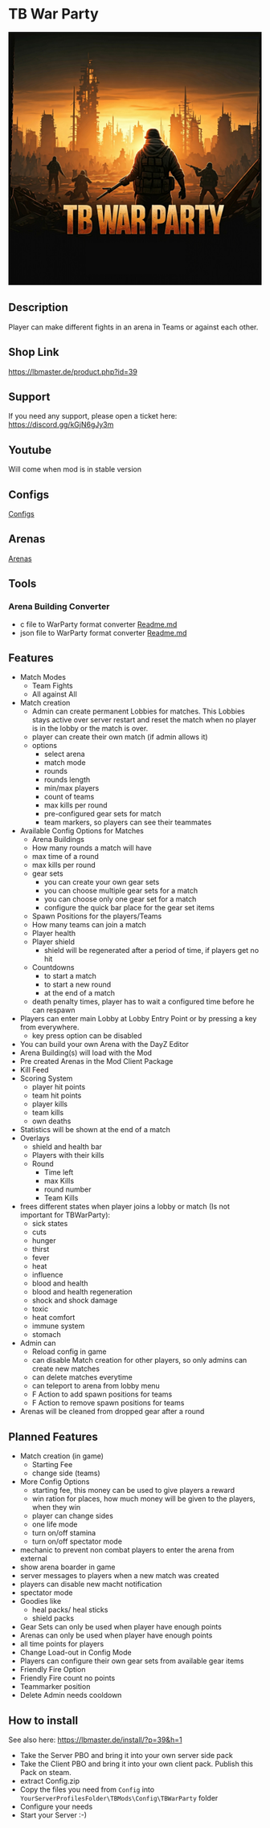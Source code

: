 # TB War Party

<img src="Images/TBWP_Cover.jpg" alt="logo" width="512"/><br/>

## Description

Player can make different fights in an arena in Teams or against each other. 

## Shop Link

https://lbmaster.de/product.php?id=39

## Support

If you need any support, please open a ticket here: https://discord.gg/kGjN6gJy3m

## Youtube

Will come when mod is in stable version

## Configs

[Configs](Configs/Index.md)

## Arenas
[Arenas](Arenas/README.md)

## Tools

### Arena Building Converter

- c file to WarParty format converter [Readme.md](Tools/Converter/CConverter/Readme.md)
- json file to WarParty format converter [Readme.md](Tools/Converter/JSONConverter/Readme.md)

## Features

- Match Modes
  - Team Fights
  - All against All
- Match creation
  - Admin can create permanent Lobbies for matches. This Lobbies stays active over server restart and reset the match when no player is in the lobby or the match is over. 
  - player can create their own match (if admin allows it)
  - options
    - select arena 
    - match mode
    - rounds
    - rounds length
    - min/max players
    - count of teams
    - max kills per round
    - pre-configured gear sets for match
    - team markers, so players can see their teammates
- Available Config Options for Matches
  - Arena Buildings
  - How many rounds a match will have
  - max time of a round
  - max kills per round
  - gear sets
    - you can create your own gear sets
    - you can choose multiple gear sets for a match
    - you can choose only one gear set for a match
    - configure the quick bar place for the gear set items
  - Spawn Positions for the players/Teams
  - How many teams can join a match
  - Player health
  - Player shield
    - shield will be regenerated after a period of time, if players get no hit
  - Countdowns
    - to start a match
    - to start a new round
    - at the end of a match
  - death penalty times, player has to wait a configured time before he can respawn
- Players can enter main Lobby at Lobby Entry Point or by pressing a key from everywhere. 
  - key press option can be disabled
- You can build your own Arena with the DayZ Editor
- Arena Building(s) will load with the Mod
- Pre created Arenas in the Mod Client Package
- Kill Feed
- Scoring System
  - player hit points
  - team hit points
  - player kills
  - team kills
  - own deaths
- Statistics will be shown at the end of a match
- Overlays 
  - shield and health bar 
  - Players with their kills 
  - Round 
    - Time left
    - max Kills
    - round number
    - Team Kills
- frees different states when player joins a lobby or match (Is not important for TBWarParty):
  - sick states 
  - cuts 
  - hunger
  - thirst
  - fever
  - heat
  - influence
  - blood and health
  - blood and health regeneration
  - shock and shock damage
  - toxic
  - heat comfort
  - immune system
  - stomach 
- Admin can
  - Reload config in game
  - can disable Match creation for other players, so only admins can create new matches
  - can delete matches everytime
  - can teleport to arena from lobby menu
  - F Action to add spawn positions for teams
  - F Action to remove spawn positions for teams
- Arenas will be cleaned from dropped gear after a round 

## Planned Features

- Match creation (in game)
  - Starting Fee
  - change side (teams)
- More Config Options
  - starting fee, this money can be used to give players a reward
  - win ration for places, how much money will be given to the players, when they win
  - player can change sides
  - one life mode
  - turn on/off stamina
  - turn on/off spectator mode
- mechanic to prevent non combat players to enter the arena from external
- show arena boarder in game
- server messages to players when a new match was created
- players can disable new macht notification
- spectator mode
- Goodies like
  - heal packs/ heal sticks
  - shield packs
- Gear Sets can only be used when player have enough points
- Arenas can only be used when player have enough points
- all time points for players
- Change Load-out in Config Mode
- Players can configure their own gear sets from available gear items
- Friendly Fire Option
- Friendly Fire count no points
- Teammarker position 
- Delete Admin needs cooldown

## How to install

See also here: https://lbmaster.de/install/?p=39&h=1

- Take the Server PBO and bring it into your own server side pack
- Take the Client PBO and bring it into your own client pack. Publish this Pack on steam.
- extract Config.zip
- Copy the files you need from `Config` into `YourServerProfilesFolder\TBMods\Config\TBWarParty` folder
- Configure your needs
- Start your Server :-)
